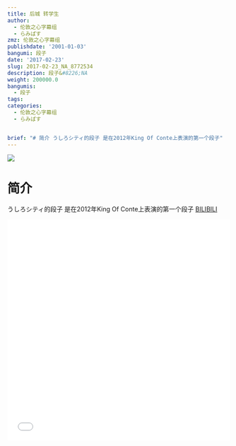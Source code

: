 ```yaml
---
title: 后城 转学生
author:
  - 伦敦之心字幕组
  - らみぱす
zmz: 伦敦之心字幕组
publishdate: '2001-01-03'
bangumi: 段子
date: '2017-02-23'
slug: 2017-02-23_NA_8772534
description: 段子&#8226;NA
weight: 200000.0
bangumis:
  - 段子
tags:
categories:
  - 伦敦之心字幕组
  - らみぱす


brief: "# 简介 うしろシティ的段子 是在2012年King Of Conte上表演的第一个段子"
---
```

![](https://i.imgur.com/e3TcXWq.png)
# 简介  
うしろシティ的段子 是在2012年King Of Conte上表演的第一个段子
  [BILIBILI](https://www.bilibili.com/video/av8772534/)

<div class="vcontainer"><div class="vcontainer">  <iframe class='video' class='video' src="//www.bilibili.com/blackboard/player.html?aid=8772534" width="100%" height="500" frameborder="0" allowfullscreen="allowfullscreen"></iframe></div></div>
